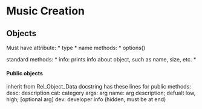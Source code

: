 Music Creation
==============


## Objects
Must have attribute:
    * type
    * name
methods:
    * options()


standard methods:
    * info: prints info about object, such as name, size, etc.
    * 


#### Public objects
inherit from Rel_Object_Data
docstring has these lines for public methods:
    desc: description
    cat: category
    args:
        arg name: arg description; defualt low, high;
        [optional arg]
    dev:
        developer info (hidden, must be at end)
